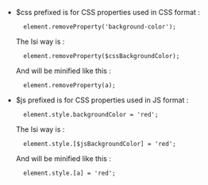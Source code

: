 * $css prefixed is for CSS properties used in CSS format :

        element.removeProperty('background-color');

  The Isi way is :
    
        element.removeProperty($cssBackgroundColor);

  And will be minified like this :

        element.removeProperty(a);

* $js prefixed is for CSS properties used in JS format :

        element.style.backgroundColor = 'red';

  The Isi way is :

        element.style.[$jsBackgroundColor] = 'red';

  And will be minified like this :

        element.style.[a] = 'red';
